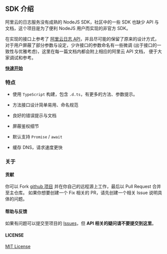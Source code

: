 ## SDK 介绍

  阿里云的日志服务没有成熟的 NodeJS SDK，社区中的一些 SDK 也缺少 API 与文档，这个项目是为了便利 NodeJS 用户而实现的非官方 SDK。
  
  在实现的接口上参考了 [阿里云日志 API](https://help.aliyun.com/document_detail/29007.html)，并且尽可能的保留了原来的设计方式，
  对于用户屏蔽了部分参数与设定，少许接口的参数命名有一些微调 (出于接口的一致性与优雅考虑)，这里在每一篇文档内都会附上相应的阿里云 API 文档，
  便于大家调试和参考。
  
  **[快速开始](./guide.md)**
  
### 特点

  - 使用 `TypeScript` 构建，包含 `.d.ts`，有更多的方法、参数提示。
  
  - 方法接口设计简单易用、命名规范
  
  - 良好的错误提示与文档
  
  - 屏蔽鉴权细节
  
  - 默认支持 `Promise` / `await`
  
  - 缓存 DNS，请求速度更快
  
### 关于

#### 贡献

  你可以 Fork [github 项目](https://github.com/unix/aliyun-logs) 并在你自己的远程源上工作，最后以 Pull Request 合并至主仓库。
  如果你想要创建一个 Fix 相关的 PR，请先创建一个相关 Issue 说明具体的问题。
 
#### 帮助与反馈

  如果有问题可以提交至项目的 [Issues](https://github.com/unix/aliyun-logs)，但 **API 相关的疑问请不要提交到这里**。
   
#### LICENSE

  [MIT License](https://github.com/unix/aliyun-logs/blob/master/LICENSE)




